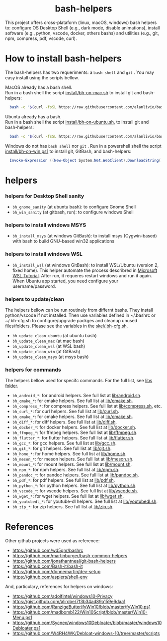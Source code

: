 <h1 align="center">bash-helpers</h1>

This project offers cross-plataform (linux, macOS, windows) bash helpers to: configure OS Desktop Shell (e.g., dark mode, disable animations), install software (e.g., python, vscode, docker, others bashs) and utilities (e.g., git, npm, compress, pdf, vscode, curl).

# How to install bash-helpers

The bash-helpers has two requeriments: a `bash shell` and `git` . You may easy install using the scripts bellow.

MacOS already has a bash shell.  
Run in a bash shell the script [install/bh-on-mac.sh](install/bh-on-mac.sh) to install git and bash-helpers:

```bash
  bash -c "$(curl -fsSL https://raw.githubusercontent.com/alanlivio/bash-helpers/master/install/bh-on-mac.sh)"
```

Ubuntu already has a bash.  
Run in a bash shell the script [install/bh-on-ubuntu.sh](install/bh-on-ubuntu.sh), to install git and bash-helpers:

```bash
  bash -c "$(curl -fsSL https://raw.githubusercontent.com/alanlivio/bash-helpers/master/install/bh-on-ubuntu.sh)"
```

Windows do not has `bash shell` nor `git` .
Run in a powershell shell the script [install/bh-on-win.ps1](install/bh-on-win.ps1) to install git, GitBash, and bash-helpers:

```powershell
  Invoke-Expression ((New-Object System.Net.WebClient).DownloadString('https://raw.githubusercontent.com/alanlivio/bash-helpers/master/install/bh-on-win.ps1'))
```

# helpers

### helpers for Desktop Shell sanity

* `bh_gnome_sanity` (at ubuntu bash): to configure Gnome Shell
* `bh_win_sanity` (at gitbash, run): to configure windows Shell

### helpers to install windows MSYS

* `bh_install_msys` (at windows GitBash): to install msys (Cygwin-based) with bash to build GNU-based win32 applications

### helpers to install windows WSL

* `bh_install_wsl` (at windows GitBash): to install WSL/Ubuntu (version 2, fixed home). This helper automate the process describred in [Microsoft WSL Tutorial](https://docs.microsoft.com/en-us/windows/wsl/wsl2-install). After run, it requeres restart windows and run it again. When Ubuntu app started, you need configure your username/password.

### helpers to update/clean

The helpers bellow can be run routinely from differnt bashs. They install python/vscode if not installed. Then use variables defined in ~/.bashrc or ~/.bh-cfg.sh to configure/upgrade packges and cleanup unused files/folders. Please see the variables in the [skel/.bh-cfg.sh](skel/.bh-cfg.sh).

* `bh_update_clean_ubuntu` (at ubuntu bash)
* `bh_update_clean_mac` (at mac bash)
* `bh_update_clean_wsl` (at WSL bash)
* `bh_update_clean_win` (at GitBash)
* `bh_update_clean_msys` (at msys bash)

### helpers for commands

The helpers bellow used for specifc commands. For the full list, see [libs folder](lib/).

* `bh_android_*`: for android helpers. See full list at [lib/android.sh](lib/android.sh).
* `bh_cmake_*`: for cmake helpers. See full list at [lib/cmake.sh](lib/cmake.sh).
* `bh_compress_*`: for compress helpers. See full list at [lib/compress.sh](lib/compress.sh), etc.
* `bh_curl_*`: for curl helpers. See full list at [lib/curl.sh](lib/curl.sh).
* `bh_cmake_*`: for cmake helpers. See full list at [lib/cmake.sh](lib/cmake.sh).
* `bh_diff_*`: for diff helpers. See full list at [lib/diff.sh](lib/diff.sh).
* `bh_docker_*`: for docker helpers. See full list at [lib/docker.sh](lib/docker.sh).
* `bh_ffmpeg_*`: for ffmpeg helpers. See full list at [lib/ffmpeg.sh](lib/ffmpeg.sh).
* `bh_flutter_*`: for flutter helpers. See full list at [lib/flutter.sh](lib/flutter.sh).
* `bh_gcc_*`: for gcc helpers. See full list at [lib/gcc.sh](lib/gcc.sh).
* `bh_git_*`: for git helpers. See full list at [lib/git.sh](lib/git.sh).
* `bh_home_*`: for home helpers. See full list at [lib/home.sh](lib/home.sh).
* `bh_meson_*`: for meson helpers. See full list at [lib/meson.sh](lib/meson.sh).
* `bh_mount_*`: for mount helpers. See full list at [lib/mount.sh](lib/mount.sh).
* `bh_npm_*`: for npm helpers. See full list at [lib/npm.sh](lib/mount.sh).
* `bh_pandoc_*`: for pandoc helpers. See full list at [lib/pandoc.sh](lib/pandoc.sh).
* `bh_pdf_*`: for pdf helpers. See full list at [lib/pdf.sh](lib/pdf.sh).
* `bh_python_*`: for python helpers. See full list at [lib/python.sh](lib/python.sh).
* `bh_vscode_*`: for vscode helpers. See full list at [lib/vscode.sh](lib/vscode.sh).
* `bh_wget_*`: for wget helpers. See full list at [lib/wget.sh](lib/wget.sh).
* `bh_youtubedl_*`: for youtube-dl helpers. See full list at [lib/youtubedl.sh](lib/youtubedl.sh).
* `bh_zip_*`: for zip helpers. See full list at [lib/zip.sh](lib/zip.sh).  


# References

Other github projects were used as reference:

* https://github.com/wd5gnr/bashrc
* https://github.com/martinburger/bash-common-helpers
* https://github.com/jonathantneal/git-bash-helpers
* https://github.com/Bash-it/bash-it
* https://github.com/donnemartin/dev-setup
* https://github.com/aspiers/shell-env

And, particulary, references for helpers on windows:

* https://github.com/adolfintel/windows10-Privacy
* https://gist.github.com/alirobe/7f3b34ad89a159e6daa1
* https://github.com/RanzigeButter/fyWin10/blob/master/fyWin10.ps1
* https://github.com/madbomb122/Win10Script/blob/master/Win10-Menu.ps1
* https://github.com/Sycnex/windows10Debloater/blob/master/windows10Debloater.ps1
* https://github.com/W4RH4WK/Debloat-windows-10/tree/master/scripts
